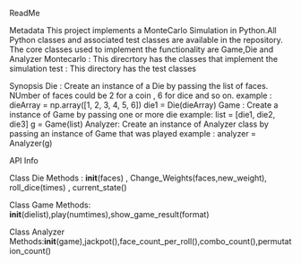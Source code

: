 ReadMe

Metadata
This project implements a MonteCarlo Simulation in Python.All Python classes and associated test classes are available in the repository. 
The core classes used to implement the functionality are Game,Die and Analyzer
Montecarlo : This direcrtory has the classes that implement the simulation
test : This directory has the test classes

Synopsis
Die : Create an instance of a Die by passing the list of faces. NUmber of faces could be 2 for a coin , 6 for dice and so on.
example :         
        dieArray = np.array([1, 2, 3, 4, 5, 6])
        die1 = Die(dieArray)
Game : Create a instance of Game by passing one or more die
example: list = [die1, die2, die3]
         g = Game(list)
Analyzer: Create an instance of Analyzer class by passing an instance of Game that was played 
example : analyzer = Analyzer(g)

API Info

Class Die 
Methods : __init__(faces) , Change_Weights(faces,new_weight), roll_dice(times) , current_state()

Class Game
Methods: __init__(dielist),play(numtimes),show_game_result(format)

Class Analyzer
Methods:__init__(game),jackpot(),face_count_per_roll(),combo_count(),permutation_count()
